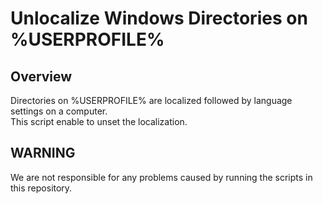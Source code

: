 # Unlocalize Windows Directories on %USERPROFILE%

## Overview
Directories on %USERPROFILE% are localized followed by language settings on a computer.  
This script enable to unset the localization.

## WARNING
We are not responsible for any problems caused by running the scripts in this repository.